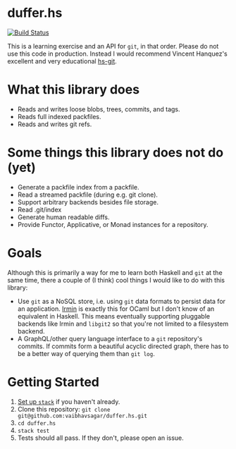 duffer.hs
=========
[![Build Status](https://travis-ci.org/vaibhavsagar/duffer.hs.svg?branch=master)](https://travis-ci.org/vaibhavsagar/duffer.hs)

This is a learning exercise and an API for `git`, in that order. Please do not
use this code in production. Instead I would recommend Vincent Hanquez's
excellent and very educational [hs-git](https://github.com/vincenthz/hs-git/).

# What this library does

- Reads and writes loose blobs, trees, commits, and tags.
- Reads full indexed packfiles.
- Reads and writes git refs.

# Some things this library does not do (yet)

- Generate a packfile index from a packfile.
- Read a streamed packfile (during e.g. git clone).
- Support arbitrary backends besides file storage.
- Read .git/index
- Generate human readable diffs.
- Provide Functor, Applicative, or Monad instances for a repository.

# Goals

Although this is primarily a way for me to learn both Haskell and `git` at the
same time, there a couple of (I think) cool things I would like to do with this
library:

- Use `git` as a NoSQL store, i.e. using `git` data formats to persist data for
  an application. [Irmin](https://github.com/mirage/irmin) is exactly this for
  OCaml but I don't know of an equivalent in Haskell. This means eventually
  supporting pluggable backends like Irmin and `libgit2` so that you're not
  limited to a filesystem backend.
- A GraphQL/other query language interface to a `git` repository's commits. If
  commits form a beautiful acyclic directed graph, there has to be a better way
  of querying them than `git log`.

# Getting Started

1. [Set up `stack`](https://docs.haskellstack.org/en/stable/README/) if you
   haven't already.
1. Clone this repository: `git clone git@github.com:vaibhavsagar/duffer.hs.git`
1. `cd duffer.hs`
1. `stack test`
1. Tests should all pass. If they don't, please open an issue.
